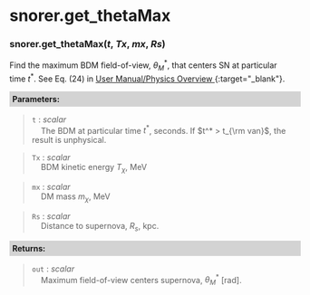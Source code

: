 <script>
window.MathJax = {
  tex: {
    tags: "ams"  // Auto-numbering, AMS based
  }
};
</script>



# snorer.get_thetaMax


###  snorer.get_thetaMax(*t*, *Tx*, *mx*, *Rs*)

Find the maximum BDM field-of-view, $\theta_{M}^*$, that centers SN at particular time $t^*$.
See Eq. (24) in [User Manual/Physics Overview <i class="fa-regular fa-bookmark"></i>](../../manual/overview.md#field-of-view-across-the-sky){:target="_blank"}.

**<div style="background-color: lightgrey; padding: 5px; width: 100%;">Parameters:</div>**

> `t` : *scalar* <br>&nbsp;&nbsp;&nbsp;&nbsp;The BDM at particular time $t^*$, seconds. If $t^* > t_{\rm van}$, the result is unphysical.

> `Tx` : *scalar* <br>&nbsp;&nbsp;&nbsp;&nbsp;BDM kinetic energy $T_\chi$, MeV


> `mx` : *scalar* <br>&nbsp;&nbsp;&nbsp;&nbsp;DM mass $m_\chi$, MeV

> `Rs` : *scalar* <br>&nbsp;&nbsp;&nbsp;&nbsp;Distance to supernova, $R_s$, kpc.

**<div style="background-color: lightgrey; padding: 5px; width: 100%;">Returns:</div>**

> `out` : *scalar* <br>&nbsp;&nbsp;&nbsp;&nbsp;Maximum field-of-view centers supernova, $\theta^*_M$ [rad].





